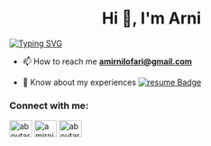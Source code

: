 <h1 align="center">Hi 👋, I'm Arni</h1>

[![Typing SVG](https://readme-typing-svg.herokuapp.com?size=19&color=006778&background=FF2C0000&multiline=true&lines=A+simple+software+engineer)](https://git.io/typing-svg)

- 📫 How to reach me **amirnilofari@gmail.com**

- 📄 Know about my experiences [![resume Badge](https://img.shields.io/badge/arni-resume-orange)](https://drive.google.com/file/d/1OJ2Ro-NsB3pseymoQRxsl5hBPfZbe2OG/view?usp=sharing)


<h3 align="left">Connect with me:</h3>
<p align="left">
<a href="https://twitter.com/aboutarni" target="blank"><img align="center" src="https://raw.githubusercontent.com/rahuldkjain/github-profile-readme-generator/master/src/images/icons/Social/twitter.svg" alt="aboutarni" height="30" width="40" /></a>
<a href="https://linkedin.com/in/amirniloofari" target="blank"><img align="center" src="https://raw.githubusercontent.com/rahuldkjain/github-profile-readme-generator/master/src/images/icons/Social/linked-in-alt.svg" alt="amirniloofari" height="30" width="40" /></a>
<a href="https://instagram.com/aboutarni" target="blank"><img align="center" src="https://raw.githubusercontent.com/rahuldkjain/github-profile-readme-generator/master/src/images/icons/Social/instagram.svg" alt="aboutarni" height="30" width="40" /></a>
</p>


